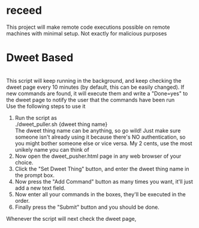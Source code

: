 # receed
This project will make remote code executions possible on remote machines with minimal setup. Not exactly for malicious purposes

<h1>Dweet Based</h1><br>
This script will keep running in the background, and keep checking the dweet page every 10 minutes (by default, this can be easily changed). If new commands are found, it will execute them and write a "Done=yes" to the dweet page to notify the user that the commands have been run<br>Use the following steps to use it<br>

<ol>
<li>Run the script as</li>
    ./dweet_puller.sh {dweet thing name}<br>
The dweet thing name can be anything, so go wild! Just make sure someone isn't already using it because there's NO authentication, so you might bother someone else or vice versa. My 2 cents, use the most unikely name you can think of
<li>Now open the dweet_pusher.html page in any web browser of your choice.</li>
<li>Click the "Set Dweet Thing" button, and enter the dweet thing name in the prompt box.</li>
<li>Now press the "Add Command" button as many times you want, it'll just add a new text field.</li>
<li>Now enter all your commands in the boxes, they'll be executed in the order.</li>
<li>Finally press the "Submit" button and you should be done.</li>
</ol>
Whenever the script will next check the dweet page, 
